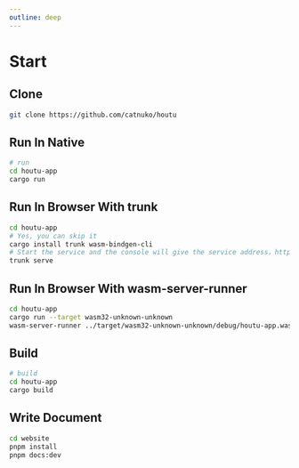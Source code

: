 ```yaml
---
outline: deep
---
```



# Start

## Clone
```bash
git clone https://github.com/catnuko/houtu
```

## Run In Native
```bash
# run
cd houtu-app
cargo run
```

## Run In Browser With trunk
```bash
cd houtu-app
# Yes, you can skip it
cargo install trunk wasm-bindgen-cli
# Start the service and the console will give the service address，http://127.0.0.1:8080
trunk serve
```

## Run In Browser With wasm-server-runner
```bash
cd houtu-app
cargo run --target wasm32-unknown-unknown
wasm-server-runner ../target/wasm32-unknown-unknown/debug/houtu-app.wasm
```

## Build
```bash
# build
cd houtu-app
cargo build
```

## Write Document
```bash
cd website
pnpm install
pnpm docs:dev
```
